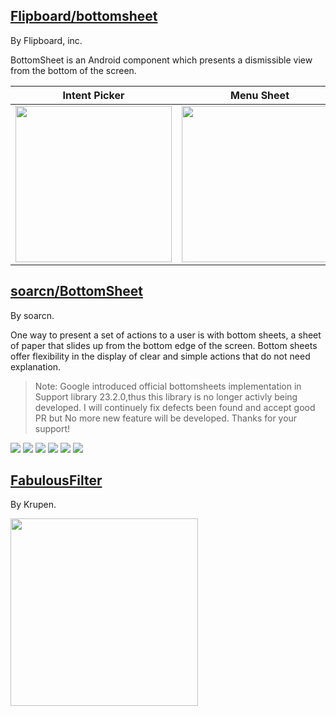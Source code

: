 
## [Flipboard/bottomsheet](https://github.com/Flipboard/bottomsheet)

By Flipboard, inc.

BottomSheet is an Android component which presents a dismissible view from the bottom of the screen. 

Intent Picker | Menu Sheet | ImagePicker Sheet
--- | --- | ---
<img src="http://i.imgur.com/wr9HJD1.gif" width="250"/> | <img src="http://i.imgur.com/f2j9Y5e.gif" width="250"/> | <img src="https://camo.githubusercontent.com/23a9cf2bf9353a98d1b585e79d06639c7f5297c7/687474703a2f2f692e696d6775722e636f6d2f6f67764b4735692e676966" width="250"/>

## [soarcn/BottomSheet](https://github.com/soarcn/BottomSheet)

By soarcn.

One way to present a set of actions to a user is with bottom sheets, a sheet of paper that slides up from the bottom edge of the screen. Bottom sheets offer flexibility in the display of clear and simple actions that do not need explanation.

> Note: Google introduced official bottomsheets implementation in Support library 23.2.0,thus this library is no longer activly being developed. I will continuely fix defects been found and accept good PR but No more new feature will be developed. Thanks for your support!

![](https://github.com/soarcn/BottomSheet/raw/master/art/image.png?raw=true) ![](https://github.com/soarcn/BottomSheet/raw/master/art/image1.png?raw=true) ![](https://github.com/soarcn/BottomSheet/raw/master/art/image2.png?raw=true) ![](https://github.com/soarcn/BottomSheet/raw/master/art/image3.png?raw=true)
![](https://github.com/soarcn/BottomSheet/raw/master/art/image4.png?raw=true) ![](https://github.com/soarcn/BottomSheet/raw/master/art/image5.png?raw=true)

## [FabulousFilter](https://github.com/Krupen/FabulousFilter)

By Krupen.

<img src="https://raw.githubusercontent.com/Krupen/FabulousFilter/master/concept.gif" width="300"/>
